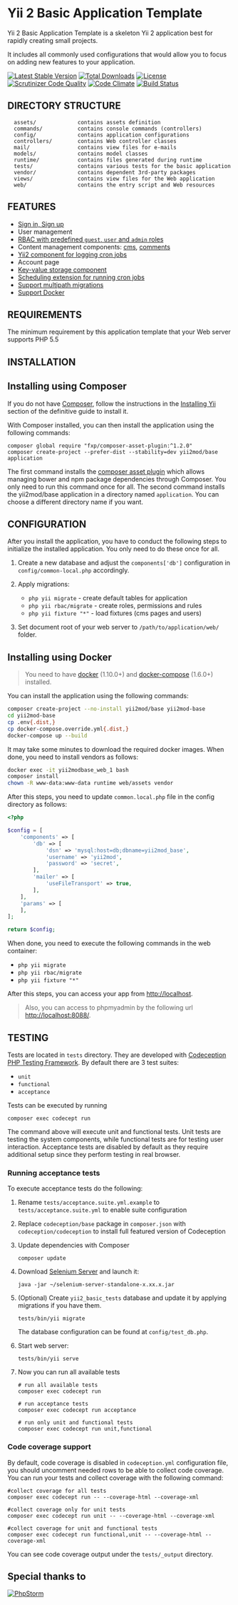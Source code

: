 Yii 2 Basic Application Template
================================

Yii 2 Basic Application Template is a skeleton Yii 2 application best for
rapidly creating small projects.

It includes all commonly used configurations that would allow you to focus on adding new
features to your application.

[![Latest Stable Version](https://poser.pugx.org/yii2mod/base/v/stable)](https://packagist.org/packages/yii2mod/base)
[![Total Downloads](https://poser.pugx.org/yii2mod/base/downloads)](https://packagist.org/packages/yii2mod/base)
[![License](https://poser.pugx.org/yii2mod/base/license)](https://packagist.org/packages/yii2mod/base)
[![Scrutinizer Code Quality](https://scrutinizer-ci.com/g/yii2mod/base/badges/quality-score.png?b=master)](https://scrutinizer-ci.com/g/yii2mod/base/?branch=master) 
[![Code Climate](https://codeclimate.com/github/yii2mod/base/badges/gpa.svg)](https://codeclimate.com/github/yii2mod/base)
[![Build Status](https://travis-ci.org/yii2mod/base.svg?branch=master)](https://travis-ci.org/yii2mod/base)

DIRECTORY STRUCTURE
-------------------

      assets/             contains assets definition
      commands/           contains console commands (controllers)
      config/             contains application configurations
      controllers/        contains Web controller classes
      mail/               contains view files for e-mails
      models/             contains model classes
      runtime/            contains files generated during runtime
      tests/              contains various tests for the basic application
      vendor/             contains dependent 3rd-party packages
      views/              contains view files for the Web application
      web/                contains the entry script and Web resources

## FEATURES
- [Sign in, Sign up](https://github.com/yii2mod/yii2-user)
- User management
- [RBAC with predefined `guest`, `user` and `admin` roles](https://github.com/yii2mod/yii2-rbac)
- Content management components: [cms](https://github.com/yii2mod/yii2-cms), [comments](https://github.com/yii2mod/yii2-comments)
- [Yii2 component for logging cron jobs](https://github.com/yii2mod/yii2-cron-log)
- Account page
- [Key-value storage component](https://github.com/yii2mod/yii2-settings)
- [Scheduling extension for running cron jobs](https://github.com/yii2mod/yii2-scheduling)
- [Support multipath migrations](https://github.com/yii2mod/base/blob/master/config/console.php#L10)
- [Support Docker](https://github.com/yii2mod/base#installing-using-docker)


REQUIREMENTS
------------

The minimum requirement by this application template that your Web server supports PHP 5.5


INSTALLATION
------------

## Installing using Composer

If you do not have [Composer](http://getcomposer.org/), follow the instructions in the
[Installing Yii](https://github.com/yiisoft/yii2/blob/master/docs/guide/start-installation.md#installing-via-composer) section of the definitive guide to install it.

With Composer installed, you can then install the application using the following commands:

    composer global require "fxp/composer-asset-plugin:^1.2.0"
    composer create-project --prefer-dist --stability=dev yii2mod/base application

The first command installs the [composer asset plugin](https://github.com/francoispluchino/composer-asset-plugin/)
which allows managing bower and npm package dependencies through Composer. You only need to run this command
once for all. The second command installs the yii2mod/base application in a directory named `application`.
You can choose a different directory name if you want.

CONFIGURATION
-------------
After you install the application, you have to conduct the following steps to initialize
the installed application. You only need to do these once for all.

1. Create a new database and adjust the `components['db']` configuration in `config/common-local.php` accordingly.

2. Apply migrations:
    - `php yii migrate` - create default tables for application
    - `php yii rbac/migrate` - create roles, permissions and rules
    - `php yii fixture "*"` - load fixtures (cms pages and users)

3. Set document root of your web server to `/path/to/application/web/` folder.


Installing using Docker
-----------------------

> You need to have [docker](http://www.docker.com) (1.10.0+) and
[docker-compose](https://docs.docker.com/compose/install/) (1.6.0+) installed.

You can install the application using the following commands:

```sh
composer create-project --no-install yii2mod/base yii2mod-base
cd yii2mod-base
cp .env{.dist,}
cp docker-compose.override.yml{.dist,}
docker-compose up --build
```
It may take some minutes to download the required docker images. When
done, you need to install vendors as follows:

```sh
docker exec -it yii2modbase_web_1 bash
composer install
chown -R www-data:www-data runtime web/assets vendor
```

After this steps, you need to update `common.local.php` file in the config directory as follows:
```php
<?php

$config = [
    'components' => [
        'db' => [
            'dsn' => 'mysql:host=db;dbname=yii2mod_base',
            'username' => 'yii2mod',
            'password' => 'secret',
        ],
        'mailer' => [
            'useFileTransport' => true,
        ],
    ],
    'params' => [
    ],
];

return $config;
```

When done, you need to execute the following commands in the web container:
- `php yii migrate`
- `php yii rbac/migrate`
- `php yii fixture "*"`

After this steps, you can access your app from [http://localhost](http://localhost).

> Also, you can access to phpmyadmin by the following url [http://localhost:8088/](http://localhost:8088/).

TESTING
-------

Tests are located in `tests` directory. They are developed with [Codeception PHP Testing Framework](http://codeception.com/).
By default there are 3 test suites:

- `unit`
- `functional`
- `acceptance`

Tests can be executed by running

```
composer exec codecept run
``` 

The command above will execute unit and functional tests. Unit tests are testing the system components, while functional
tests are for testing user interaction. Acceptance tests are disabled by default as they require additional setup since
they perform testing in real browser. 


### Running  acceptance tests

To execute acceptance tests do the following:  

1. Rename `tests/acceptance.suite.yml.example` to `tests/acceptance.suite.yml` to enable suite configuration

2. Replace `codeception/base` package in `composer.json` with `codeception/codeception` to install full featured
   version of Codeception

3. Update dependencies with Composer 

    ```
    composer update  
    ```

4. Download [Selenium Server](http://www.seleniumhq.org/download/) and launch it:

    ```
    java -jar ~/selenium-server-standalone-x.xx.x.jar
    ``` 

5. (Optional) Create `yii2_basic_tests` database and update it by applying migrations if you have them.

   ```
   tests/bin/yii migrate
   ```

   The database configuration can be found at `config/test_db.php`.


6. Start web server:

    ```
    tests/bin/yii serve
    ```

7. Now you can run all available tests

   ```
   # run all available tests
   composer exec codecept run

   # run acceptance tests
   composer exec codecept run acceptance

   # run only unit and functional tests
   composer exec codecept run unit,functional
   ```

### Code coverage support

By default, code coverage is disabled in `codeception.yml` configuration file, you should uncomment needed rows to be able
to collect code coverage. You can run your tests and collect coverage with the following command:

```
#collect coverage for all tests
composer exec codecept run -- --coverage-html --coverage-xml

#collect coverage only for unit tests
composer exec codecept run unit -- --coverage-html --coverage-xml

#collect coverage for unit and functional tests
composer exec codecept run functional,unit -- --coverage-html --coverage-xml
```

You can see code coverage output under the `tests/_output` directory.

Special thanks to
------------
[![PhpStorm](http://resources.jetbrains.com/assets/media/open-graph/jetbrains_250x250.png)](https://www.jetbrains.com/phpstorm/)
